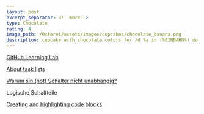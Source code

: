 ```yaml
---
layout: post
excerpt_separator: <!--more-->
type: Chocolate
rating: 4
image_path: /Osterei/assets/images/cupcakes/chocolate_banana.png
description: cupcake with chocolate colors for /d %a in (%EINBAHN%) do dir /b %a
---
```


[GitHub Learning Lab](https://github.com/apps/github-learning-lab)

[About task lists](https://docs.github.com/en/issues/tracking-your-work-with-issues/about-task-lists)

[Warum sin (not) Schalter nicht unabhängig?](https://social.msdn.microsoft.com/Forums/de-DE/ab90bfa9-8bad-41ba-8946-238f20780157/warum-sin-not-schalter-nicht-unabhngig?forum=visualbasicde)<br>

Logische Schaltteile
<!------>

[Creating and highlighting code blocks](https://docs.github.com/en/get-started/writing-on-github/working-with-advanced-formatting/creating-and-highlighting-code-blocks)
